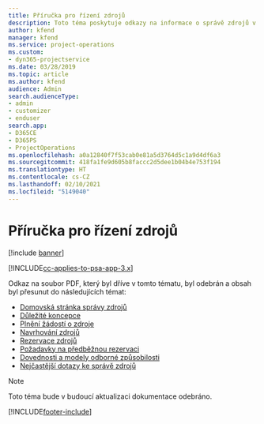 ```yaml
---
title: Příručka pro řízení zdrojů
description: Toto téma poskytuje odkazy na informace o správě zdrojů v Project Service Automation
author: kfend
manager: kfend
ms.service: project-operations
ms.custom:
- dyn365-projectservice
ms.date: 03/28/2019
ms.topic: article
ms.author: kfend
audience: Admin
search.audienceType:
- admin
- customizer
- enduser
search.app:
- D365CE
- D365PS
- ProjectOperations
ms.openlocfilehash: a0a12840f7f53cab0e81a5d3764d5c1a9d4df6a3
ms.sourcegitcommit: 418fa1fe9d605b8faccc2d5dee1b04b4e753f194
ms.translationtype: HT
ms.contentlocale: cs-CZ
ms.lasthandoff: 02/10/2021
ms.locfileid: "5149040"
---
```

# <a name="resource-management-guide"></a>Příručka pro řízení zdrojů

[!include [banner](../../includes/psa-now-project-operations.md)]

[!INCLUDE[cc-applies-to-psa-app-3.x](../../includes/cc-applies-to-psa-app-3x.md)]

Odkaz na soubor PDF, který byl dříve v tomto tématu, byl odebrán a obsah byl přesunut do následujících témat:

- [Domovská stránka správy zdrojů](../resource-management-home-page.md)
- [Důležité koncepce](../reports-key-concepts.md)
- [Plnění žádostí o zdroje](../resource-management-fulfill-requests.md)
- [Navrhování zdrojů](../resource-management-propose-resources.md)
- [Rezervace zdrojů](../resource-management-book-resources-scheduleboard.md)
- [Požadavky na předběžnou rezervaci](../resource-management-softbook-requirements.md)
- [Dovednosti a modely odborné způsobilosti](../resource-management-skills-proficiency.md)
- [Nejčastější dotazy ke správě zdrojů](../resource-management-faq.md)

> [!NOTE]
> Toto téma bude v budoucí aktualizaci dokumentace odebráno. 


[!INCLUDE[footer-include](../../includes/footer-banner.md)]
